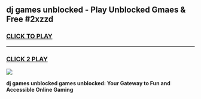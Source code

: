 
## dj games unblocked - Play Unblocked Gmaes & Free #2xzzd
<h3>
<a href="https://news.freeplayer.one?title=dj_games_unblocked&ref=03M">CLICK TO PLAY</a></h3>
<hr>

<h3>
<a href="https://news.freeplayer.one?title=dj_games_unblocked&ref=03M">CLICK 2 PLAY</a>
  
</h3>

<a href="https://news.freeplayer.one?title=dj_games_unblocked&ref=03M"><img src="https://clearcache.store/games.png"></a>


**dj games unblocked games unblocked: Your Gateway to Fun and Accessible Online Gaming**
